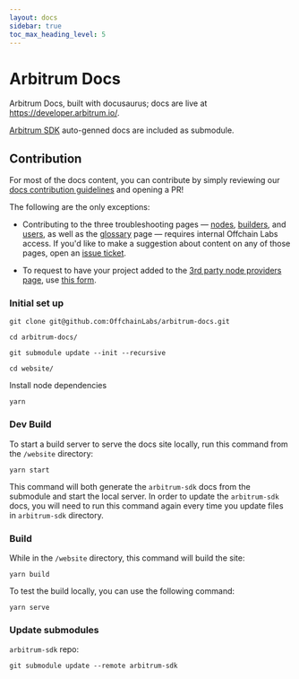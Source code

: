 ```yaml
---
layout: docs
sidebar: true
toc_max_heading_level: 5
---
```


# Arbitrum Docs

Arbitrum Docs, built with docusaurus; docs are live at https://developer.arbitrum.io/.

[Arbitrum SDK](https://github.com/OffchainLabs/arbitrum-sdk) auto-genned docs are included as submodule.

## Contribution

For most of the docs content, you can contribute by simply reviewing our [docs contribution guidelines](https://docs.arbitrum.io/for-devs/contribute) and opening a PR!

The following are the only exceptions:

- Contributing to the three troubleshooting pages — [nodes](arbitrum-docs/partials/_troubleshooting-nodes-partial.mdx), [builders](arbitrum-docs/partials/_troubleshooting-building-partial.mdx), and [users](arbitrum-docs/partials/_troubleshooting-users-partial.mdx), as well as the [glossary](arbitrum-docs/partials/_glossary-partial.mdx) page — requires internal Offchain Labs access. If you'd like to make a suggestion about content on any of those pages, open an [issue ticket](https://github.com/OffchainLabs/arbitrum-docs/issues).

- To request to have your project added to the [3rd party node providers page](arbitrum-docs/build-decentralized-apps/reference/01-node-providers.mdx), use [this form](https://docs.google.com/forms/d/e/1FAIpQLSc_v8j7sc4ffE6U-lJJyLMdBoIubf7OIhGtCqvK3cGPGoLr7w/viewform).

### Initial set up

```shell
git clone git@github.com:OffchainLabs/arbitrum-docs.git

cd arbitrum-docs/

git submodule update --init --recursive

cd website/
```

Install node dependencies

```shell
yarn
```

### Dev Build

To start a build server to serve the docs site locally, run this command from the `/website` directory:

```shell
yarn start
```

This command will both generate the `arbitrum-sdk` docs from the submodule and start the local server. In order to update the `arbitrum-sdk` docs, you will need to run this command again every time you update files in `arbitrum-sdk` directory.

### Build

While in the `/website` directory, this command will build the site:

```shell
yarn build
```

To test the build locally, you can use the following command:

```shell
yarn serve
```

### Update submodules

`arbitrum-sdk` repo:

```shell
git submodule update --remote arbitrum-sdk
```
